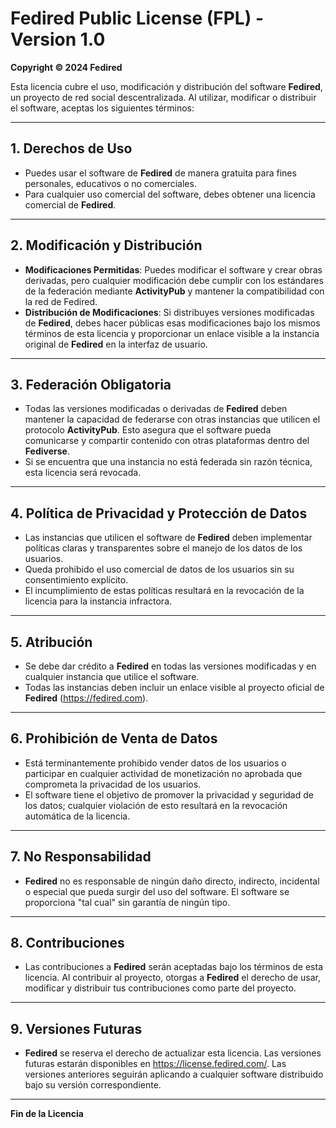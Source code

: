 # **Fedired Public License (FPL) - Version 1.0**

**Copyright © 2024 Fedired**

Esta licencia cubre el uso, modificación y distribución del software **Fedired**, un proyecto de red social descentralizada. Al utilizar, modificar o distribuir el software, aceptas los siguientes términos:

---

## 1. **Derechos de Uso**

- Puedes usar el software de **Fedired** de manera gratuita para fines personales, educativos o no comerciales.
- Para cualquier uso comercial del software, debes obtener una licencia comercial de **Fedired**.

---

## 2. **Modificación y Distribución**

- **Modificaciones Permitidas**: Puedes modificar el software y crear obras derivadas, pero cualquier modificación debe cumplir con los estándares de la federación mediante **ActivityPub** y mantener la compatibilidad con la red de Fedired.
- **Distribución de Modificaciones**: Si distribuyes versiones modificadas de **Fedired**, debes hacer públicas esas modificaciones bajo los mismos términos de esta licencia y proporcionar un enlace visible a la instancia original de **Fedired** en la interfaz de usuario.

---

## 3. **Federación Obligatoria**

- Todas las versiones modificadas o derivadas de **Fedired** deben mantener la capacidad de federarse con otras instancias que utilicen el protocolo **ActivityPub**. Esto asegura que el software pueda comunicarse y compartir contenido con otras plataformas dentro del **Fediverse**.
- Si se encuentra que una instancia no está federada sin razón técnica, esta licencia será revocada.

---

## 4. **Política de Privacidad y Protección de Datos**

- Las instancias que utilicen el software de **Fedired** deben implementar políticas claras y transparentes sobre el manejo de los datos de los usuarios.
- Queda prohibido el uso comercial de datos de los usuarios sin su consentimiento explícito.
- El incumplimiento de estas políticas resultará en la revocación de la licencia para la instancia infractora.

---

## 5. **Atribución**

- Se debe dar crédito a **Fedired** en todas las versiones modificadas y en cualquier instancia que utilice el software.
- Todas las instancias deben incluir un enlace visible al proyecto oficial de **Fedired** (https://fedired.com).

---

## 6. **Prohibición de Venta de Datos**

- Está terminantemente prohibido vender datos de los usuarios o participar en cualquier actividad de monetización no aprobada que comprometa la privacidad de los usuarios.
- El software tiene el objetivo de promover la privacidad y seguridad de los datos; cualquier violación de esto resultará en la revocación automática de la licencia.

---

## 7. **No Responsabilidad**

- **Fedired** no es responsable de ningún daño directo, indirecto, incidental o especial que pueda surgir del uso del software. El software se proporciona "tal cual" sin garantía de ningún tipo.

---

## 8. **Contribuciones**

- Las contribuciones a **Fedired** serán aceptadas bajo los términos de esta licencia. Al contribuir al proyecto, otorgas a **Fedired** el derecho de usar, modificar y distribuir tus contribuciones como parte del proyecto.

---

## 9. **Versiones Futuras**

- **Fedired** se reserva el derecho de actualizar esta licencia. Las versiones futuras estarán disponibles en https://license.fedired.com/. Las versiones anteriores seguirán aplicando a cualquier software distribuido bajo su versión correspondiente.

---

**Fin de la Licencia**
